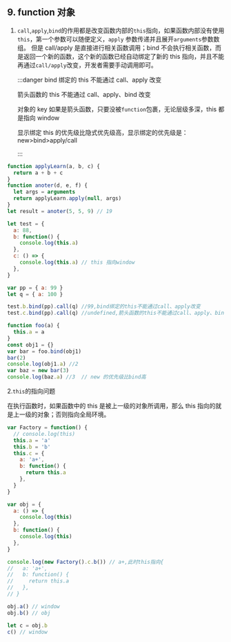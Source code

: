 ## 9. function 对象

1. `call`,`apply`,`bind`的作用都是改变函数内部的`this`指向，如果函数内部没有使用`this`，第一个参数可以随便定义，`apply` 参数传递并且展开`arguments`参数数组。
   但是 call/apply 是直接进行相关函数调用；bind 不会执行相关函数，而是返回一个新的函数，这个新的函数已经自动绑定了新的 this 指向，并且不能再通过`call/apply`改变，开发者需要手动调用即可。

   :::danger
   bind 绑定的 this 不能通过 call、apply 改变

   箭头函数的 this 不能通过 call、apply、bind 改变

   对象的 key 如果是箭头函数，只要没被`function`包裹，无论层级多深，this 都是指向 window

   显示绑定 this 的优先级比隐式优先级高，显示绑定的优先级是：new>bind>apply/call

   :::

```js
function applyLearn(a, b, c) {
  return a + b + c
}
function anoter(d, e, f) {
  let args = arguments
  return applyLearn.apply(null, args)
}
let result = anoter(5, 5, 9) // 19

let test = {
  a: 88,
  b: function() {
    console.log(this.a)
  },
  c: () => {
    console.log(this.a) // this 指向window
  },
}

var pp = { a: 99 }
let q = { a: 100 }

test.b.bind(pp).call(q) //99,bind绑定的this不能通过call、apply改变
test.c.bind(pp).call(q) //undefined,箭头函数的this不能通过call、apply、bind改变

function foo(a) {
  this.a = a
}
const obj1 = {}
var bar = foo.bind(obj1)
bar(2)
console.log(obj1.a) //2
var baz = new bar(3)
console.log(baz.a) //3  // new 的优先级比bind高
```

2.`this`的指向问题

在执行函数时，如果函数中的 this 是被上一级的对象所调用，那么 this 指向的就是上一级的对象；否则指向全局环境。

```js
var Factory = function() {
  // console.log(this)
  this.a = 'a'
  this.b = 'b'
  this.c = {
    a: 'a+',
    b: function() {
      return this.a
    },
  }
}

var obj = {
  a: () => {
    console.log(this)
  },
  b: function() {
    console.log(this)
  },
}

console.log(new Factory().c.b()) // a+,此时this指向{
//   a: 'a+',
//   b: function() {
//     return this.a
//   },
// }

obj.a() // window
obj.b() // obj

let c = obj.b
c() // window
```

